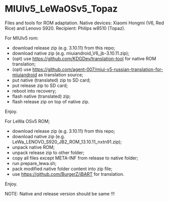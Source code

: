 MIUIv5_LeWaOSv5_Topaz
=====================

Files and tools for ROM adaptation. Native devices: Xiaomi Hongmi (V6, Red Rice) and Lenovo S920. Recipient: Philips w8510 (Topaz).

For MIUIv5 rom: 
- download release zip (e.g. 3.10.11) from this repo;
- download native zip (e.g. miuiandroid_V6_jb-3.10.11.zip);
- (opt) use https://github.com/KDGDev/translation-tool for native ROM translation;
- (opt) use https://github.com/agent-007/miui-v5-russian-translation-for-miuiandroid as translation source;
- put native (translated) zip to SD card;
- put release zip to SD card;
- reboot into recovery;
- flash native (translated) zip;
- flash release zip on top of native zip.

Enjoy.

For LeWa OSv5 ROM;
- download release zip (e.g. 3.10.11) from this repo;
- download native zip (e.g. LeWa_LENOVO_S920_JB2_ROM_13.10.11_nxtn91.zip);
- unpack native ROM;
- unpack release zip to other folder;
- copy all files except META-INF from release to native folder;
- run prepare_lewa.sh;
- pack modified native folder content into zip file;
- use https://github.com/BurgerZ/jBART for translation.

Enjoy.

NOTE: Native and release version should be same !!!
